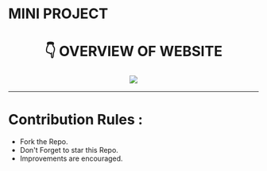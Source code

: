 # MINI PROJECT


<h1 align="center"> 👇 OVERVIEW OF WEBSITE </h1>

<p align="center">
  <img style='border:2px solid #FFFFFF' src="/datavis.gif">
</p>

---

# Contribution Rules :
- Fork the Repo.
- Don't Forget to star this Repo.
- Improvements are encouraged.
